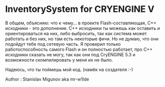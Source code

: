 # InventorySystem for CRYENGINE V
В общем, объясняю: что к чему... в проекте Flash-составляющая, C++ исходники - это дополнение. 
С++ исходники ты можешь как оставить и ориентироваться на них, либо выбросить, так как система может работать и без них, но там есть некоторые фичи. Но не думаю, что они подойдут тебе под сетевую часть.
Я проверил только работоспособность самого Flash и он полностью работает, про C++ исходники сказать не могу, так как они под CryENGINE 5.3 и возможности скомпилировать у меня их не было. 

Надеюсь, что ты поймешь мой код. (намёк на создателя :-) 

Author : Stanislav Migunov aka mr-w1lde
